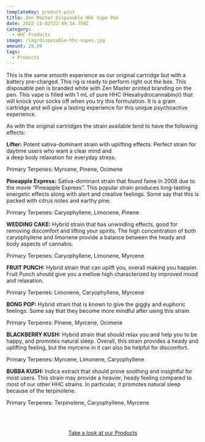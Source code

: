 ```yaml
---
templateKey: product-post
title: Zen Master Disposable HHC Vape Pen
date: 2022-11-02T22:49:14.758Z
category:
  - HHC Products
image: /img/disposable-hhc-vapes.jpg
amount: 29.99
tags:
  - Products
---
```

This is the same smooth experience as our original cartridge but with a battery pre-charged. This rig is ready to perform right out the box.  This disposable pen is branded white with Zen Master printed branding on the pen. This vape is filled with 1 mL of pure HHC (Hexahydrocannabinol) that will knock your socks off when you try this formulation. It is a gram cartridge and will give a lasting experience for this unique psychoactive experience.

As with the original cartridges the strain available tend to have the following effects:

**Lifter:** Potent sativa-dominant strain with uplifting effects. Perfect strain for daytime users who want a clear mind and\
a deep body relaxation for everyday stress.

Primary Terpenes: Myrcene, Pinene, Ocimene

**Pineapple Express:** Sativa-dominant strain that found fame in 2008 due to the movie “Pineapple Express”. This popular strain produces long-lasting energetic effects along with alert and creative feelings. Some say that this is packed with citrus notes and earthy pine.

Primary Terpenes: Caryophyllene, Limonene, Pinene

**WEDDING CAKE:** Hybrid strain that has unwinding effects, good for removing discomfort and lifting your spirits. The high concentration of both caryophyllene and limonene provide a balance between the heady and body aspects of cannabis.

Primary Terpenes: Caryophyllene, Limonene, Myrcene

**FRUIT PUNCH:** Hybrid strain that can uplift you, overall making you happier. Fruit Punch should give you a mellow high characterized by improved mood and relaxation.

Primary Terpenes: Limonene, Caryophyllene, Myrcene

**BONG POP:** Hybrid strain that is known to give the giggly and euphoric feelings. Some say that they become more mindful after using this strain.

Primary Terpenes: Pinene, Myrcene, Ocimene

**BLACKBERRY KUSH:** Hybrid strain that should relax you and help you to be happy, and promotes natural sleep. Overall, this strain provides a heady and uplifting feeling, but the myrcene in it can also be helpful for discomfort.

Primary Terpenes: Myrcene, Limonene, Caryophyllene

**BUBBA KUSH:** Indica extract that should prove soothing and insightful for most users. This strain may provide a heavier, heady feeling compared to most of our other HHC strains. In particular, it promotes natural sleep because of the terpinolene.

Primary Terpenes: Terpinolene, Caryophyllene, Myrcene

<br><br>

<Center><a class="link-view-more-products" target="_blank" href="https://capitalamericanshaman.com/products">Take a look at our Products</a></Center>